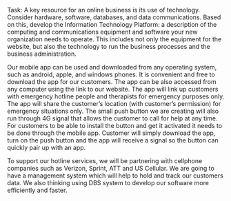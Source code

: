 Task: A key resource for an online business is its use of technology. Consider hardware, software, databases, and data communications. Based on this, develop the Information Technology Platform: a description of the computing and communications equipment and software your new organization needs to operate. This includes not only the equipment for the website, but also the technology to run the business processes and the business administration. 

Our mobile app can be used and downloaded from any operating system, such as android, apple, and windows phones. It is convenient and free to download the app for our customers. The app can be also accessed from any computer using the link to our website. The app will link up customers with emergency hotline people and therapists for emergency purposes only. The app will share the customer’s location (with customer’s permission) for emergency situations only. The small push button we are creating will also run through 4G signal that allows the customer to call for help at any time.  For customers to be able to install the button and get it activated it needs to be done through the mobile app.  Customer will simply download the app, turn on the push button and the app will receive a signal so the button can quickly pair up with an app. 

To support our hotline services, we will be partnering with cellphone companies such as Verizon, Sprint, ATT and US Cellular. We are going to have a management system which will help to hold and track our customers data. We also thinking using DBS system to develop our software  more efficiently and faster.  
